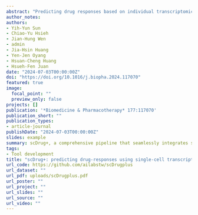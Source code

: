 ```yaml
---
abstract: "Predicting drug responses based on individual transcriptomic profiles holds promise for refining prognosis and advancing precision medicine. Although many studies have endeavored to predict the responses of known drugs to novel transcriptomic profiles, research into predicting responses for newly discovered drugs remains sparse. In this study, we introduce scDrug+, a comprehensive pipeline that seamlessly integrates single-cell analysis with drug-response prediction. Importantly, scDrug+ is equipped to predict the response of new drugs by analyzing their molecular structures. The open-source tool is available as a Docker container, ensuring ease of deployment and reproducibility. It can be accessed at https://github.com/ailabstw/scDrugplus."
author_notes:
authors:
- Yih-Yun Sun
- Chiao-Yu Hsieh
- Jian-Hung Wen
- admin
- Jia-Hsin Huang
- Yen-Jen Oyang
- Hsuan-Cheng Huang
- Hsueh-Fen Juan
date: "2024-07-03T00:00:00Z"
doi: "https://doi.org/10.1016/j.biopha.2024.117070"
featured: true
image:
  focal_point: ""
  preview_only: false
projects: []
publication: '*Biomedicine & Pharmacotherapy* 177:117070'
publication_short: ""
publication_types:
- article-journal
publishDate: "2024-07-03T00:00:00Z"
slides: example
summary: scDrug+, a comprehensive pipeline that seamlessly integrates single-cell analysis with drug-response prediction.
tags:
- Tool development
title: "scDrug+: predicting drug-responses using single-cell transcriptomics and molecular structure"
url_code: https://github.com/ailabstw/scDrugplus
url_dataset: ""
url_pdf: uploads/scDrugplus.pdf
url_poster: ""
url_project: ""
url_slides: ""
url_source: ""
url_video: ""
---
```

